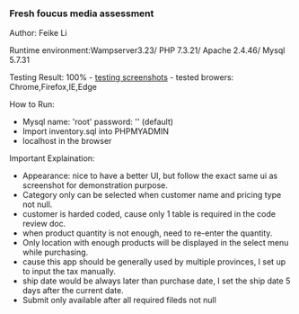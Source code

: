 ### Fresh foucus media assessment

Author: Feike Li

Runtime environment:Wampserver3.23/ PHP 7.3.21/ Apache 2.4.46/ Mysql 5.7.31

Testing Result: 100% 
    - [testing screenshots]()
    - tested browers: Chrome,Firefox,IE,Edge

How to Run:
- Mysql name: 'root' password: '' (default)
- Import inventory.sql into PHPMYADMIN
- localhost in the browser

Important Explaination:
- Appearance: nice to have a better UI, but follow the exact same ui as screenshot for demonstration purpose.
- Category only can be selected when customer name and pricing type not null.
- customer is harded coded, cause only 1 table is required in the code review doc.
- when product quantity is not enough, need to re-enter the quantity.
- Only location with enough products will be displayed in the select menu while purchasing.
- cause this app should be generally used by multiple provinces, I set up to input the tax manually.
- ship date would be always later than purchase date, I set the ship date 5 days after the current date.
- Submit only available after all required fileds not null
